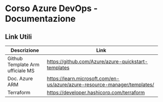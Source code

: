 # Corso Azure DevOps - Documentazione


## Link Utili

| Descrizione | Link |
| --- | --- |
| Github Template Arm ufficiale MS | https://github.com/Azure/azure-quickstart-templates |
| Doc. Azure ARM | https://learn.microsoft.com/en-us/azure/azure-resource-manager/templates/ |
| Terraform | https://developer.hashicorp.com/terraform |






